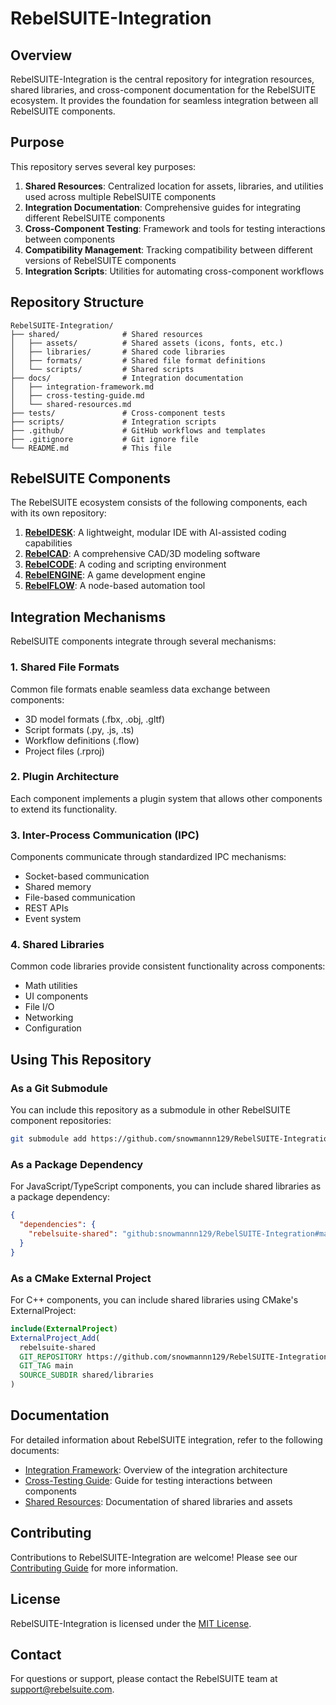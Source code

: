 # RebelSUITE-Integration

## Overview

RebelSUITE-Integration is the central repository for integration resources, shared libraries, and cross-component documentation for the RebelSUITE ecosystem. It provides the foundation for seamless integration between all RebelSUITE components.

## Purpose

This repository serves several key purposes:

1. **Shared Resources**: Centralized location for assets, libraries, and utilities used across multiple RebelSUITE components
2. **Integration Documentation**: Comprehensive guides for integrating different RebelSUITE components
3. **Cross-Component Testing**: Framework and tools for testing interactions between components
4. **Compatibility Management**: Tracking compatibility between different versions of RebelSUITE components
5. **Integration Scripts**: Utilities for automating cross-component workflows

## Repository Structure

```
RebelSUITE-Integration/
├── shared/              # Shared resources
│   ├── assets/          # Shared assets (icons, fonts, etc.)
│   ├── libraries/       # Shared code libraries
│   ├── formats/         # Shared file format definitions
│   └── scripts/         # Shared scripts
├── docs/                # Integration documentation
│   ├── integration-framework.md
│   ├── cross-testing-guide.md
│   └── shared-resources.md
├── tests/               # Cross-component tests
├── scripts/             # Integration scripts
├── .github/             # GitHub workflows and templates
├── .gitignore           # Git ignore file
└── README.md            # This file
```

## RebelSUITE Components

The RebelSUITE ecosystem consists of the following components, each with its own repository:

1. [**RebelDESK**](https://github.com/snowmannn129/RebelDESK): A lightweight, modular IDE with AI-assisted coding capabilities
2. [**RebelCAD**](https://github.com/snowmannn129/RebelCAD): A comprehensive CAD/3D modeling software
3. [**RebelCODE**](https://github.com/snowmannn129/RebelCODE): A coding and scripting environment
4. [**RebelENGINE**](https://github.com/snowmannn129/RebelENGINE): A game development engine
5. [**RebelFLOW**](https://github.com/snowmannn129/RebelFLOW): A node-based automation tool

## Integration Mechanisms

RebelSUITE components integrate through several mechanisms:

### 1. Shared File Formats

Common file formats enable seamless data exchange between components:
- 3D model formats (.fbx, .obj, .gltf)
- Script formats (.py, .js, .ts)
- Workflow definitions (.flow)
- Project files (.rproj)

### 2. Plugin Architecture

Each component implements a plugin system that allows other components to extend its functionality.

### 3. Inter-Process Communication (IPC)

Components communicate through standardized IPC mechanisms:
- Socket-based communication
- Shared memory
- File-based communication
- REST APIs
- Event system

### 4. Shared Libraries

Common code libraries provide consistent functionality across components:
- Math utilities
- UI components
- File I/O
- Networking
- Configuration

## Using This Repository

### As a Git Submodule

You can include this repository as a submodule in other RebelSUITE component repositories:

```bash
git submodule add https://github.com/snowmannn129/RebelSUITE-Integration.git shared
```

### As a Package Dependency

For JavaScript/TypeScript components, you can include shared libraries as a package dependency:

```json
{
  "dependencies": {
    "rebelsuite-shared": "github:snowmannn129/RebelSUITE-Integration#main/shared/libraries"
  }
}
```

### As a CMake External Project

For C++ components, you can include shared libraries using CMake's ExternalProject:

```cmake
include(ExternalProject)
ExternalProject_Add(
  rebelsuite-shared
  GIT_REPOSITORY https://github.com/snowmannn129/RebelSUITE-Integration.git
  GIT_TAG main
  SOURCE_SUBDIR shared/libraries
)
```

## Documentation

For detailed information about RebelSUITE integration, refer to the following documents:

- [Integration Framework](docs/integration-framework.md): Overview of the integration architecture
- [Cross-Testing Guide](docs/cross-testing-guide.md): Guide for testing interactions between components
- [Shared Resources](docs/shared-resources.md): Documentation of shared libraries and assets

## Contributing

Contributions to RebelSUITE-Integration are welcome! Please see our [Contributing Guide](.github/CONTRIBUTING.md) for more information.

## License

RebelSUITE-Integration is licensed under the [MIT License](LICENSE).

## Contact

For questions or support, please contact the RebelSUITE team at [support@rebelsuite.com](mailto:support@rebelsuite.com).
